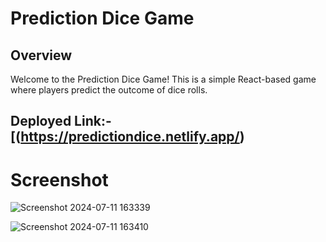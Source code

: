 # Prediction Dice Game

## Overview

Welcome to the Prediction Dice Game! This is a simple React-based game where players predict the outcome of dice rolls.

## Deployed Link:-[(https://predictiondice.netlify.app/)

# Screenshot

![Screenshot 2024-07-11 163339](https://github.com/kumarnilesh2001/React-Projects/assets/92859157/d41a64fe-c6b0-401d-8194-43f75b25e4ce)


![Screenshot 2024-07-11 163410](https://github.com/kumarnilesh2001/React-Projects/assets/92859157/c792cc8e-647e-422c-aa76-fa3c42fed1e7)
